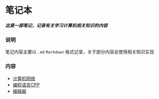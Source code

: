 # 笔记本

***这是一部笔记，记录有关学习计算机相关知识的内容***

### 说明

笔记内容主要以 `.md` `Markdown` 格式记录，关于部分内容会使用相关知识实现

### 内容

- [计算机网络](./learningComputerNetwork)  
- [编程语言CPP](./learningCPP)  
- [编辑器](./learningEditer)  

